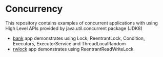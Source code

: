 # Concurrency

This repository contains examples of concurrent applications with using 
High Level APIs provided by java.util.concurrent package (JDK8) 

- [bank](https://github.com/IrinaRozhnovskaya/concurrency/tree/master/src/main/java/com) app demonstrates using Lock, ReentrantLock, Condition, Executors, ExecutorService and ThreadLocalRandom
- [rwlock](https://github.com/IrinaRozhnovskaya/concurrency/tree/master/src/main/java/org) app demonstrates using ReentrantReadWriteLock  
